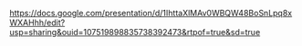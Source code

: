 https://docs.google.com/presentation/d/1IhttaXlMAv0WBQW48BoSnLpq8xWXAHhh/edit?usp=sharing&ouid=107519898835738392473&rtpof=true&sd=true
